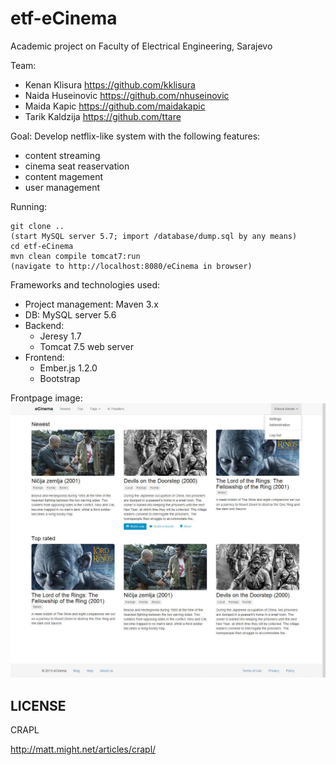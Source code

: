 etf-eCinema
===========

Academic project on Faculty of Electrical Engineering, Sarajevo 

Team:
  - Kenan Klisura https://github.com/kklisura
  - Naida Huseinovic https://github.com/nhuseinovic
  - Maida Kapic https://github.com/maidakapic
  - Tarik Kaldzija https://github.com/ttare

Goal: Develop netflix-like system with the following features:
  - content streaming
  - cinema seat reaservation
  - content magement
  - user management


Running:

    git clone ..
    (start MySQL server 5.7; import /database/dump.sql by any means)
    cd etf-eCinema
    mvn clean compile tomcat7:run
    (navigate to http://localhost:8080/eCinema in browser)

Frameworks and technologies used:
  - Project management: Maven 3.x
  - DB: MySQL server 5.6
  - Backend:
    - Jeresy 1.7
    - Tomcat 7.5 web server
  - Frontend:
    - Ember.js 1.2.0
    - Bootstrap
  

Frontpage image:
![Frontpage image](/images/front.png)


LICENSE
-------
CRAPL

http://matt.might.net/articles/crapl/
